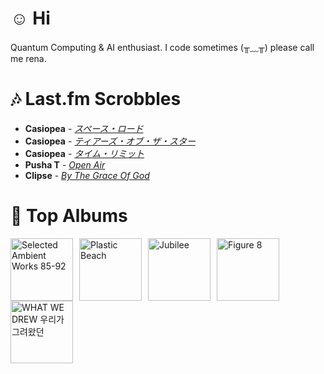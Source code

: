# ☺︎ Hi



Quantum Computing & AI enthusiast. I code sometimes (╥﹏╥)
please call me rena. 

# 🎶 Last.fm Scrobbles

- **Casiopea** - *[スペース・ロード](https://www.last.fm/music/Casiopea/_/%E3%82%B9%E3%83%9A%E3%83%BC%E3%82%B9%E3%83%BB%E3%83%AD%E3%83%BC%E3%83%89)*
- **Casiopea** - *[ティアーズ・オブ・ザ・スター](https://www.last.fm/music/Casiopea/_/%E3%83%86%E3%82%A3%E3%82%A2%E3%83%BC%E3%82%BA%E3%83%BB%E3%82%AA%E3%83%96%E3%83%BB%E3%82%B6%E3%83%BB%E3%82%B9%E3%82%BF%E3%83%BC)*
- **Casiopea** - *[タイム・リミット](https://www.last.fm/music/Casiopea/_/%E3%82%BF%E3%82%A4%E3%83%A0%E3%83%BB%E3%83%AA%E3%83%9F%E3%83%83%E3%83%88)*
- **Pusha T** - *[Open Air](https://www.last.fm/music/Pusha+T/_/Open+Air)*
- **Clipse** - *[By The Grace Of God](https://www.last.fm/music/Clipse/_/By+The+Grace+Of+God)*

# 📀 Top Albums

<a href='https://www.last.fm/music/Aphex+Twin/Selected+Ambient+Works+85-92'><img src='https://lastfm.freetls.fastly.net/i/u/300x300/36307d33d9e5025c8f4564748e17a5f8.jpg' alt='Selected Ambient Works 85-92' title='Aphex Twin - Selected Ambient Works 85-92' width='100' style='margin-right: 10px;'></a><a href='https://www.last.fm/music/Gorillaz/Plastic+Beach'><img src='https://lastfm.freetls.fastly.net/i/u/300x300/ce6e2af584a5480b85b79371b219a92e.png' alt='Plastic Beach' title='Gorillaz - Plastic Beach' width='100' style='margin-right: 10px;'></a><a href='https://www.last.fm/music/Japanese+Breakfast/Jubilee'><img src='https://lastfm.freetls.fastly.net/i/u/300x300/5d93403fbc951b7d31fa80ff826b5180.jpg' alt='Jubilee' title='Japanese Breakfast - Jubilee' width='100' style='margin-right: 10px;'></a><a href='https://www.last.fm/music/Elliott+Smith/Figure+8'><img src='https://lastfm.freetls.fastly.net/i/u/300x300/120386f2880f47dfc71873cda716683c.png' alt='Figure 8' title='Elliott Smith - Figure 8' width='100' style='margin-right: 10px;'></a><a href='https://www.last.fm/music/Yaeji/WHAT+WE+DREW+%EC%9A%B0%EB%A6%AC%EA%B0%80+%EA%B7%B8%EB%A0%A4%EC%99%94%EB%8D%98'><img src='https://lastfm.freetls.fastly.net/i/u/300x300/3c1cec4e104fcb4e4dfc141b13a1f505.jpg' alt='WHAT WE DREW 우리가 그려왔던' title='Yaeji - WHAT WE DREW 우리가 그려왔던' width='100' style='margin-right: 10px;'></a>